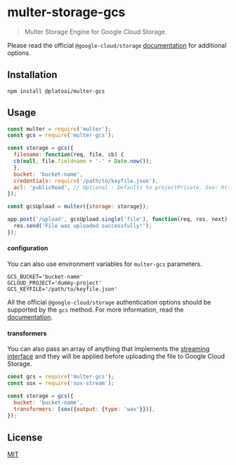 # multer-storage-gcs

> Multer Storage Engine for Google Cloud Storage.

Please read the official `@google-cloud/storage` [documentation](https://googlecloudplatform.github.io/google-cloud-node/#/docs/storage/) for additional options.

## Installation

```
npm install @platoai/multer-gcs
```

## Usage

```javascript
const multer = require('multer');
const gcs = require('multer-gcs');

const storage = gcs({
  filename: function(req, file, cb) {
  cb(null, file.fieldname + '-' + Date.now());
  },
  bucket: 'bucket-name',
  credentials: require('/path/to/keyfile.json'),
  acl: 'publicRead', // Optional : Defaults to projectPrivate. See: https://cloud.google.com/storage/docs/access-control/lists
});

const gcsUpload = multer({storage: storage});

app.post('/upload', gcsUpload.single('file'), function(req, res, next) {
  res.send('File was uploaded successfully!');
});
```

#### configuration

You can also use environment variables for `multer-gcs` parameters.
```
GCS_BUCKET='bucket-name'
GCLOUD_PROJECT='dummy-project'
GCS_KEYFILE='/path/to/keyfile.json'
```

All the official `@google-cloud/storage` authentication options should be supported by the `gcs` method. For more information, read the [documentation](https://googlecloudplatform.github.io/google-cloud-node/#/docs/storage/guides/authentication).

#### transformers

You can also pass an array of anything that implements the [streaming interface](https://nodejs.org/api/stream.html) and they will be applied before uploading the file to Google Cloud Storage.
```javascript
const gcs = require('multer-gcs');
const sox = require('sox-stream');

const storage = gcs({
  bucket: 'bucket-name',
  transformers: [sox({output: {type: 'wav'}})],
});
```

## License

[MIT](LICENSE)
